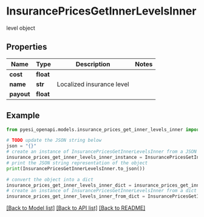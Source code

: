 # InsurancePricesGetInnerLevelsInner

level object

## Properties

Name | Type | Description | Notes
------------ | ------------- | ------------- | -------------
**cost** | **float** |  | 
**name** | **str** | Localized insurance level | 
**payout** | **float** |  | 

## Example

```python
from pyesi_openapi.models.insurance_prices_get_inner_levels_inner import InsurancePricesGetInnerLevelsInner

# TODO update the JSON string below
json = "{}"
# create an instance of InsurancePricesGetInnerLevelsInner from a JSON string
insurance_prices_get_inner_levels_inner_instance = InsurancePricesGetInnerLevelsInner.from_json(json)
# print the JSON string representation of the object
print(InsurancePricesGetInnerLevelsInner.to_json())

# convert the object into a dict
insurance_prices_get_inner_levels_inner_dict = insurance_prices_get_inner_levels_inner_instance.to_dict()
# create an instance of InsurancePricesGetInnerLevelsInner from a dict
insurance_prices_get_inner_levels_inner_from_dict = InsurancePricesGetInnerLevelsInner.from_dict(insurance_prices_get_inner_levels_inner_dict)
```
[[Back to Model list]](../README.md#documentation-for-models) [[Back to API list]](../README.md#documentation-for-api-endpoints) [[Back to README]](../README.md)


